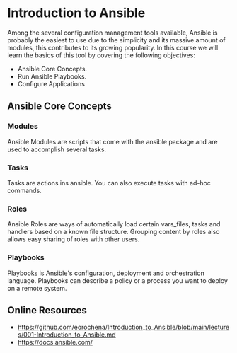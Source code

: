 # Introduction to Ansible

Among the several configuration management tools available,  Ansible is probably the easiest to use due to the simplicity 
and its massive amount of modules, this contributes to its growing popularity. In this course we will learn the basics of
this tool by covering the following objectives: 

- Ansible Core Concepts.
- Run Ansible Playbooks.
- Configure Applications

## Ansible Core Concepts

### Modules

Ansible Modules are scripts that come with the ansible package and are used to accomplish several tasks.

### Tasks

Tasks are actions ins ansible. You can also execute tasks with ad-hoc commands.

### Roles 

Ansible Roles are ways of automatically load certain vars_files, tasks and handlers based on a known file 
structure. Grouping content by roles also allows easy sharing of roles with other users.

### Playbooks

Playbooks is Ansible's configuration, deployment and orchestration language. Playbooks can describe a policy or a process
you want to deploy on a remote system.

## Online Resources

- https://github.com/eorochena/Introduction_to_Ansible/blob/main/lectures/001-Introduction_to_Ansible.md
- https://docs.ansible.com/ 
